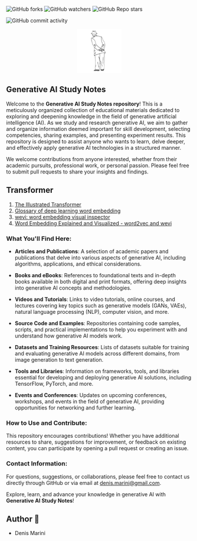 
![GitHub forks](https://img.shields.io/github/forks/denismarini/generative-ai-study-notes)
![GitHub watchers](https://img.shields.io/github/watchers/denismarini/generative-ai-study-notes)
![GitHub Repo stars](https://img.shields.io/github/stars/denismarini/generative-ai-study-notes)

![GitHub commit activity](https://img.shields.io/github/commit-activity/m/denismarini/generative-ai-study-notes)


<p align="center">
 <img src="gallery/umarell.png" width="120"/>
</p>



## Generative AI Study Notes

Welcome to the **Generative AI Study Notes repository**! This is a meticulously organized collection of educational materials dedicated to exploring and deepening knowledge in the field of generative artificial intelligence (AI). As we study and research generative AI, we aim to gather and organize information deemed important for skill development, selecting competencies, sharing examples, and presenting experiment results. This repository is designed to assist anyone who wants to learn, delve deeper, and effectively apply generative AI technologies in a structured manner.

We welcome contributions from anyone interested, whether from their academic pursuits, professional work, or personal passion. Please feel free to submit pull requests to share your insights and findings.

## Transformer ##

1. [The Illustrated Transformer](https://jalammar.github.io/illustrated-transformer/?utm_campaign=Commit+%2337&utm_content=Commit+%2337&utm_medium=email_action&utm_source=customer.io)
1. [Glossary of deep learning word embedding](https://medium.com/deeper-learning/glossary-of-deep-learning-word-embedding-f90c3cec34ca)
1. [wevi: word embedding visual inspector](https://ronxin.github.io/wevi/)
1. [Word Embedding Explained and Visualized - word2vec and wevi](https://www.youtube.com/watch?v=D-ekE-Wlcds)



### What You'll Find Here:

- **Articles and Publications**: A selection of academic papers and publications that delve into various aspects of generative AI, including algorithms, applications, and ethical considerations.
  
- **Books and eBooks**: References to foundational texts and in-depth books available in both digital and print formats, offering deep insights into generative AI concepts and methodologies.
  
- **Videos and Tutorials**: Links to video tutorials, online courses, and lectures covering key topics such as generative models (GANs, VAEs), natural language processing (NLP), computer vision, and more.
  
- **Source Code and Examples**: Repositories containing code samples, scripts, and practical implementations to help you experiment with and understand how generative AI models work.
  
- **Datasets and Training Resources**: Lists of datasets suitable for training and evaluating generative AI models across different domains, from image generation to text generation.
  
- **Tools and Libraries**: Information on frameworks, tools, and libraries essential for developing and deploying generative AI solutions, including TensorFlow, PyTorch, and more.
  
- **Events and Conferences**: Updates on upcoming conferences, workshops, and events in the field of generative AI, providing opportunities for networking and further learning.

### How to Use and Contribute:

This repository encourages contributions! Whether you have additional resources to share, suggestions for improvement, or feedback on existing content, you can participate by opening a pull request or creating an issue.

### Contact Information:

For questions, suggestions, or collaborations, please feel free to contact us directly through GitHub or via email at [denis.marini@gmail.com](mailto:denis.marini@gmail.com).

Explore, learn, and advance your knowledge in generative AI with **Generative AI Study Notes**!

## Author 🚶
* Denis Marini